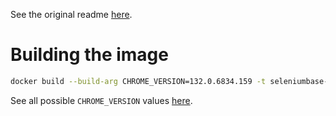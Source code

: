 See the original readme [here](https://github.com/seleniumbase/SeleniumBase).

# Building the image

```bash
docker build --build-arg CHROME_VERSION=132.0.6834.159 -t seleniumbase-executor:132.0.6834.159 .
```

See all possible `CHROME_VERSION` values
[here](https://googlechromelabs.github.io/chrome-for-testing/known-good-versions-with-downloads.json).
